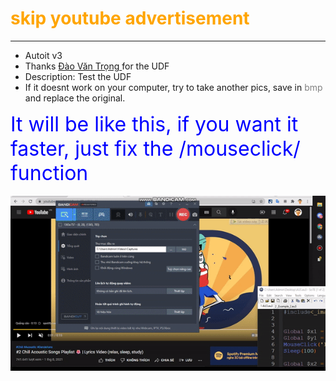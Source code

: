 
<font color = "orange">
<h1>
	skip youtube advertisement
</h1>
</font>
<hr>
<ul>
	<li>
		Autoit v3
	</li>
	<li>
		Thanks 
		<a href="https://trong.live" target = "_blank">
			Đào Văn Trọng
		</a> for the UDF
	</li>
	<li>
		Description: Test the UDF
	</li>
	<li>
		If it doesnt work on your computer, try to take another pics, save in <font color="gray"> bmp </font>and replace the original.
	</li>
</ul>

<font color = "Blue" size = "+3">It will be like this, if you want it faster, just fix the /mouseclick/ function </font>
<br><br>
<img src = "https://raw.githubusercontent.com/maoleng/media/huuloc/skip_ytb_ads.gif?token=AVZSEJLKZ6WLJTCKIJXUA6TBSPULU">
